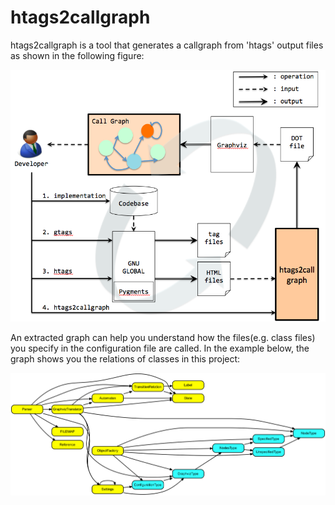 # htags2callgraph

 htags2callgraph is a tool that generates a callgraph from 'htags' output files as shown in the following figure:

![Big Picture](https://github.com/hiroki-sawano/htags2callgraph/blob/master/images/big_picture.png)

 An extracted graph can help you understand how the files(e.g. class files) you specify in the configuration file are called. 
 In the example below, the graph shows you the relations of classes in this project:

![Call graph example](https://github.com/hiroki-sawano/htags2callgraph/blob/master/images/callgraph.gif)
